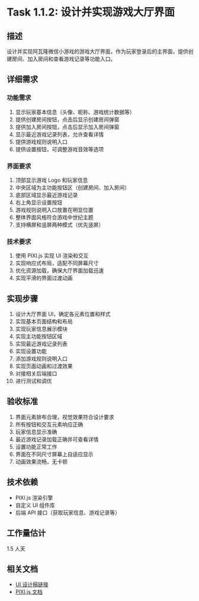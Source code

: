 # Task 1.1.2: 设计并实现游戏大厅界面

## 描述

设计并实现阿瓦隆微信小游戏的游戏大厅界面，作为玩家登录后的主界面，提供创建房间、加入房间和查看游戏记录等功能入口。

## 详细需求

### 功能需求

1. 显示玩家基本信息（头像、昵称、游戏统计数据等）
2. 提供创建房间按钮，点击后显示创建房间弹窗
3. 提供加入房间按钮，点击后显示加入房间弹窗
4. 显示最近游戏记录列表，允许查看详情
5. 提供游戏规则说明入口
6. 提供设置按钮，可调整游戏音效等选项

### 界面要求

1. 顶部显示游戏 Logo 和玩家信息
2. 中央区域为主功能按钮区（创建房间、加入房间）
3. 底部区域显示最近游戏记录
4. 右上角显示设置按钮
5. 游戏规则说明入口放置在明显位置
6. 整体界面风格符合游戏中世纪主题
7. 支持横屏和竖屏两种模式（优先竖屏）

### 技术要求

1. 使用 PIXI.js 实现 UI 渲染和交互
2. 实现响应式布局，适配不同屏幕尺寸
3. 优化资源加载，确保大厅界面加载迅速
4. 实现平滑的界面过渡动画

## 实现步骤

1. 设计大厅界面 UI，确定各元素位置和样式
2. 实现基本页面结构和布局
3. 实现玩家信息展示模块
4. 实现主功能按钮区域
5. 实现最近游戏记录列表
6. 实现设置功能
7. 添加游戏规则说明入口
8. 实现页面动画和过渡效果
9. 对接相关后端接口
10. 进行测试和调优

## 验收标准

1. 界面元素排布合理，视觉效果符合设计要求
2. 所有按钮和交互元素响应正确
3. 玩家信息显示准确
4. 最近游戏记录加载正确并可查看详情
5. 设置功能正常工作
6. 界面在不同尺寸屏幕上自适应显示
7. 动画效果流畅，无卡顿

## 技术依赖

- PIXI.js 渲染引擎
- 自定义 UI 组件库
- 后端 API 接口（获取玩家信息、游戏记录等）

## 工作量估计

1.5 人天

## 相关文档

- [UI 设计稿链接](待补充)
- [PIXI.js 文档](https://pixijs.io/guides/)
